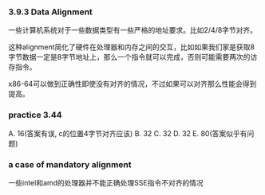 ### 3.9.3 Data Alignment

一些计算机系统对于一些数据类型有一些严格的地址要求。比如2/4/8字节对齐。

这种alignment简化了硬件在处理器和内存之间的交互，比如如果我们家是获取8字节数据一定是8字节地址上，那么一个指令就可以完成，否则可能需要两次的访存指令。

x86-64可以做到正确性即使没有对齐的情况，不过如果可以对齐那么性能会得到提高。


### practice 3.44

A. 16(答案有误, c的位置4字节对齐应该) B. 32 C. 32 D. 32 E. 80(答案似乎有问题)

### a case of mandatory alignment

一些intel和amd的处理器并不能正确处理SSE指令不对齐的情况
